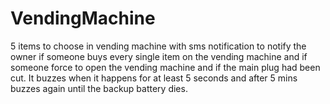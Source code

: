 # VendingMachine
5 items to choose in vending machine with sms notification to notify the owner if someone buys every single item on the vending machine and if someone force to open the vending machine and if the main plug had been cut. It buzzes when it happens for at least 5 seconds and after 5 mins buzzes again until the backup battery dies.

